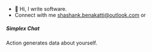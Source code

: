 - 👋 Hi, I write software.
- Connect with me shashank.benakatti@outlook.com or
##### Simplex Chat


Action generates data about yourself.
